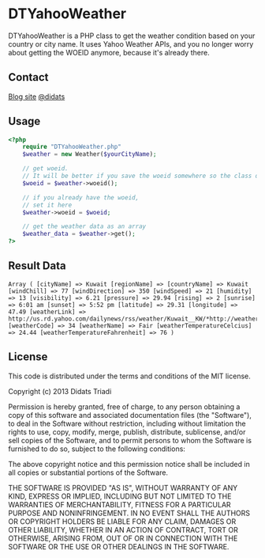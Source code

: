 # DTYahooWeather

DTYahooWeather is a PHP class to get the weather condition based on your country or city name. It uses Yahoo Weather APIs, and you no longer worry about getting the WOEID anymore, because it's already there.

## Contact
[Blog site](http://didats.net)
[@didats](https://twitter.com/didats)

## Usage

```php
<?php
	require "DTYahooWeather.php"
	$weather = new Weather($yourCityName);

	// get woeid. 
	// It will be better if you save the woeid somewhere so the class doesn't need to grab it again
	$woeid = $weather->woeid();

	// if you already have the woeid, 
	// set it here
	$weather->woeid = $woeid;

	// get the weather data as an array
	$weather_data = $weather->get();
?>
```
## Result Data

```text
Array ( [cityName] => Kuwait [regionName] => [countryName] => Kuwait [windChill] => 77 [windDirection] => 350 [windSpeed] => 21 [humidity] => 13 [visibility] => 6.21 [pressure] => 29.94 [rising] => 2 [sunrise] => 6:01 am [sunset] => 5:52 pm [latitude] => 29.31 [longitude] => 47.49 [weatherLink] => http://us.rd.yahoo.com/dailynews/rss/weather/Kuwait__KW/*http://weather.yahoo.com/forecast/KUXX0003_f.html [weatherCode] => 34 [weatherName] => Fair [weatherTemperatureCelcius] => 24.44 [weatherTemperatureFahrenheit] => 76 ) 
```

## License

This code is distributed under the terms and conditions of the MIT license.

Copyright (c) 2013 Didats Triadi

Permission is hereby granted, free of charge, to any person obtaining a copy of this software and associated documentation files (the "Software"), to deal in the Software without restriction, including without limitation the rights to use, copy, modify, merge, publish, distribute, sublicense, and/or sell copies of the Software, and to permit persons to whom the Software is furnished to do so, subject to the following conditions:

The above copyright notice and this permission notice shall be included in all copies or substantial portions of the Software.

THE SOFTWARE IS PROVIDED "AS IS", WITHOUT WARRANTY OF ANY KIND, EXPRESS OR IMPLIED, INCLUDING BUT NOT LIMITED TO THE WARRANTIES OF MERCHANTABILITY, FITNESS FOR A PARTICULAR PURPOSE AND NONINFRINGEMENT. IN NO EVENT SHALL THE AUTHORS OR COPYRIGHT HOLDERS BE LIABLE FOR ANY CLAIM, DAMAGES OR OTHER LIABILITY, WHETHER IN AN ACTION OF CONTRACT, TORT OR OTHERWISE, ARISING FROM, OUT OF OR IN CONNECTION WITH THE SOFTWARE OR THE USE OR OTHER DEALINGS IN THE SOFTWARE.
